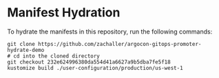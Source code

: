 # Manifest Hydration

To hydrate the manifests in this repository, run the following commands:

```shell
git clone https://github.com/zachaller/argocon-gitops-promoter-hydrate-demo
# cd into the cloned directory
git checkout 232e624996380da554d41a6627a9b5dba7fe5f18
kustomize build ./user-configuration/production/us-west-1
```
